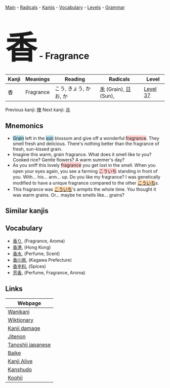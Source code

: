 <style> bigfont {font-size: 100px}</style>
[Main](../index.md) -
[Radicals](../radicals.md) -
[Kanjis](../kanjis.md) -
[Vocabulary](../vocabulary.md) -
[Levels](../levels.md) -
[Grammar](../grammar.md)
# <bigfont> 香</bigfont> - Fragrance 

| Kanji | Meanings | Reading | Radicals | Level |
| --- | --- | --- | --- | --- |
| 香 | Fragrance | こう, きょう, かお, か | [禾](../radicals/禾.md) (Grain), [日](../radicals/日.md) (Sun),  | [Level 37](../levels/wk_level37.md) |

Previous kanji: [陣](陣.md) Next kanji: [兆](兆.md) 

## Mnemonics
 * <span style="background-color:#ADD8E6"> Grain</span> left in the <span style="background-color:#ADD8E6"> sun</span> blossom and give off a wonderful <span style="background-color:#ffcccb"> fragrance</span>. They smell fresh and delicious. There's nothing better than the fragrance of fresh, sun-kissed grain.
* Imagine this warm, grain fragrance. What does it smell like to you? Cooked rice? Gentle flowers? A warm summer's day?
* As you sniff this lovely <span style="background-color:#ffcccb"> fragrance</span> you get lost in the smell. When you open your eyes again, you see a farming <span style="background-color:#ffcccb"> こういち</span> standing in front of you. With... his... arm... up. Do you like my fragrance? I was genetically modified to have a unique fragrance compared to the other <span style="background-color:#fed8b1"> [こういち](https://jisho.org/search/こういち)</span>s.
* This fragrance was <span style="background-color:#fed8b1"> [こういち](https://jisho.org/search/こういち)</span>'s armpits the whole time. You thought it was warm grains. Or... maybe he smells like... grains?


## Similar kanjis
 


## Vocabulary
 * [香り](../vocabulary/香.md), (Fragrance, Aroma)
* [香港](../vocabulary/香.md), (Hong Kong)
* [香水](../vocabulary/香.md), (Perfume, Scent)
* [香川県](../vocabulary/香.md), (Kagawa Prefecture)
* [香辛料](../vocabulary/香.md), (Spices)
* [芳香](../vocabulary/香.md), (Perfume, Fragrance, Aroma)



## Links 

| Webpage |
| --- |
| [Wanikani          ](https://www.wanikani.com/kanji/香) |
| [Wiktionary        ](https://en.wiktionary.org/wiki/香) |
| [Kanji damage      ](http://www.kanjidamage.com/kanji/search?utf8=✓&q=香) |
| [Jitenon           ](https://jitenon.com/kanji/香) |
| [Tanoshii japanese ](https://www.tanoshiijapanese.com/dictionary/kanji.cfm?k=香) |
| [Baike             ](https://baike.baidu.com/item/香) |
| [Kanji Alive       ](https://app.kanjialive.com/香) |
| [Kanshudo          ](https://www.kanshudo.com/searchmn?q=香) |
| [Koohii            ](https://kanji.koohii.com/study/kanji/香) |
